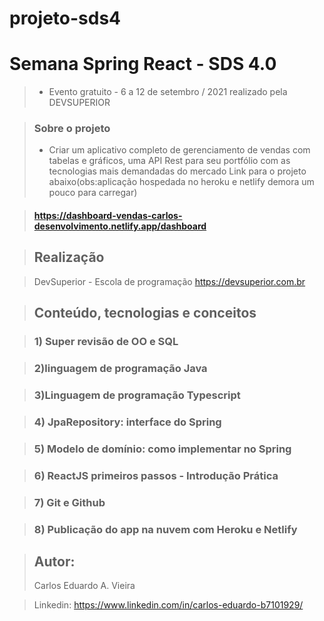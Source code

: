# projeto-sds4


#  Semana Spring React - SDS 4.0

> * Evento gratuito - 6 a 12 de setembro / 2021 realizado pela DEVSUPERIOR

> 
>### Sobre o projeto
>   * Criar um aplicativo completo 
de gerenciamento de vendas com tabelas e gráficos, uma API Rest para seu portfólio com as tecnologias mais demandadas do mercado 
Link para o projeto abaixo(obs:aplicação hospedada no heroku e netlify demora um pouco para carregar)

>#### https://dashboard-vendas-carlos-desenvolvimento.netlify.app/dashboard

> ## Realização

> DevSuperior - Escola de programação https://devsuperior.com.br


>## Conteúdo, tecnologias e conceitos

>### 1) Super revisão de OO e SQL

>### 2)linguagem de programação Java

>### 3)Linguagem de programação Typescript

>### 4) JpaRepository: interface do Spring

>### 5) Modelo de domínio: como implementar no Spring

>### 6) ReactJS primeiros passos - Introdução Prática

>### 7) Git e Github 

>### 8) Publicação do app na nuvem com Heroku e Netlify

>## Autor:
> Carlos Eduardo A. Vieira

>Linkedin:
https://www.linkedin.com/in/carlos-eduardo-b7101929/




